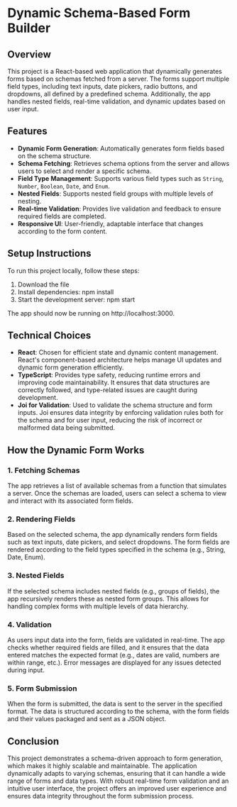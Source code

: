 # Dynamic Schema-Based Form Builder

## Overview
This project is a React-based web application that dynamically generates forms based on schemas fetched from a server.
The forms support multiple field types, including text inputs, date pickers, radio buttons, and dropdowns, all defined by a predefined schema.
Additionally, the app handles nested fields, real-time validation, and dynamic updates based on user input.

## Features

- **Dynamic Form Generation**: Automatically generates form fields based on the schema structure.
- **Schema Fetching**: Retrieves schema options from the server and allows users to select and render a specific schema.
- **Field Type Management**: Supports various field types such as `String`, `Number`, `Boolean`, `Date`, and `Enum`.
- **Nested Fields**: Supports nested field groups with multiple levels of nesting.
- **Real-time Validation**: Provides live validation and feedback to ensure required fields are completed.
- **Responsive UI**: User-friendly, adaptable interface that changes according to the form content.

## Setup Instructions

To run this project locally, follow these steps:
1. Download the file
2. Install dependencies: npm install
3. Start the development server: npm start

The app should now be running on http://localhost:3000.

## Technical Choices

- **React**: Chosen for efficient state and dynamic content management. React's component-based architecture helps manage UI updates and dynamic form generation efficiently.
- **TypeScript**: Provides type safety, reducing runtime errors and improving code maintainability. It ensures that data structures are correctly followed, and type-related issues are caught during development.
- **Joi for Validation**: Used to validate the schema structure and form inputs. Joi ensures data integrity by enforcing validation rules both for the schema and for user input, reducing the risk of incorrect or malformed data being submitted.

## How the Dynamic Form Works

### 1. Fetching Schemas
The app retrieves a list of available schemas from a function that simulates a server. Once the schemas are loaded, users can select a schema to view and interact with its associated form fields.

### 2. Rendering Fields
Based on the selected schema, the app dynamically renders form fields such as text inputs, date pickers, and select dropdowns. The form fields are rendered according to the field types specified in the schema (e.g., String, Date, Enum).

### 3. Nested Fields
If the selected schema includes nested fields (e.g., groups of fields), the app recursively renders these as nested form groups. This allows for handling complex forms with multiple levels of data hierarchy.

### 4. Validation
As users input data into the form, fields are validated in real-time. The app checks whether required fields are filled, and it ensures that the data entered matches the expected format (e.g., dates are valid, numbers are within range, etc.). Error messages are displayed for any issues detected during input.

### 5. Form Submission
When the form is submitted, the data is sent to the server in the specified format. The data is structured according to the schema, with the form fields and their values packaged and sent as a JSON object.

## Conclusion

This project demonstrates a schema-driven approach to form generation, which makes it highly scalable and maintainable. The application dynamically adapts to varying schemas, ensuring that it can handle a wide range of forms and data types. With robust real-time form validation and an intuitive user interface, the project offers an improved user experience and ensures data integrity throughout the form submission process.

